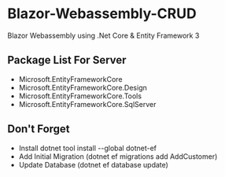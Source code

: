 # Blazor-Webassembly-CRUD
Blazor Webassembly using .Net Core & Entity Framework 3

## Package List For Server
* Microsoft.EntityFrameworkCore
* Microsoft.EntityFrameworkCore.Design
* Microsoft.EntityFrameworkCore.Tools
* Microsoft.EntityFrameworkCore.SqlServer

## Don't Forget
* Install dotnet tool install --global dotnet-ef
* Add Initial Migration (dotnet ef migrations add AddCustomer)
* Update Database (dotnet ef database update)


